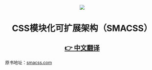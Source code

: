 <p align="center"><img src="https://smacss-zh.vercel.app/logo.png"></p>

<h1 align="center">CSS模块化可扩展架构（SMACSS）</h1>

<h2 align="center">
  <a href="https://smacss-zh.vercel.app/">👉 中文翻译</a>
</h2>

原书地址：[smacss.com](http://smacss.com/)


